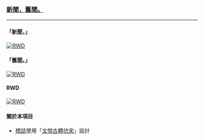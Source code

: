 ### [新聞，舊聞。](http://news.shenyepoxiao.com)

***

#### 「新聞，」
[![RWD](https://raw.githubusercontent.com/RoberMac/ShinyaApp-News/master/public/img/README/News.jpg)](https://raw.githubusercontent.com/RoberMac/ShinyaApp-News/master/public/img/README/News.jpg)

#### 「舊聞。」
[![RWD](https://raw.githubusercontent.com/RoberMac/ShinyaApp-News/master/public/img/README/OldNews.jpg)](https://raw.githubusercontent.com/RoberMac/ShinyaApp-News/master/public/img/README/OldNews.jpg)

#### RWD
[![RWD](https://raw.githubusercontent.com/RoberMac/ShinyaApp-News/master/public/img/README/RWD.jpg)](https://raw.githubusercontent.com/RoberMac/ShinyaApp-News/master/public/img/README/RWD.jpg)

#### 關於本項目
- [標誌](https://raw.githubusercontent.com/RoberMac/ShinyaApp-News/master/public/img/logo.png)使用「[文悅古體仿宋](http://wytype.com/typeface/WyueGutiFangsong/)」設計